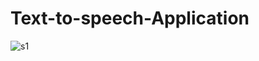 # Text-to-speech-Application
![s1](https://user-images.githubusercontent.com/61504827/132085445-9b0cf081-854c-4733-8445-20c01edc9e50.PNG)
